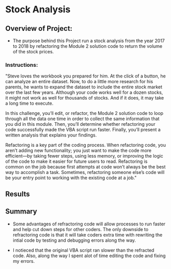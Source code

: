 # Stock Analysis

## Overview of Project:
* The purpose behind this Project run a stock analysis from the year 2017 to 2018 by refactoring the Module 2 solution code to return the volume of the stock prices.

### Instructions:
"Steve loves the workbook you prepared for him. At the click of a button, he can analyze an entire dataset. Now, to do a little more research for his parents, he wants to expand the dataset to include the entire stock market over the last few years. Although your code works well for a dozen stocks, it might not work as well for thousands of stocks. And if it does, it may take a long time to execute.

In this challenge, you’ll edit, or refactor, the Module 2 solution code to loop through all the data one time in order to collect the same information that you did in this module. Then, you’ll determine whether refactoring your code successfully made the VBA script run faster. Finally, you’ll present a written analysis that explains your findings.

Refactoring is a key part of the coding process. When refactoring code, you aren’t adding new functionality; you just want to make the code more efficient—by taking fewer steps, using less memory, or improving the logic of the code to make it easier for future users to read. Refactoring is common on the job because first attempts at code won’t always be the best way to accomplish a task. Sometimes, refactoring someone else’s code will be your entry point to working with the existing code at a job."

## Results





## Summary
* Some advantages of refractoring code will allow processes to run faster and help cut down steps for other coders.  The only downside to refractoring code is that it will take coders extra time with rewriting the intial code by testing and debugging errors along the way.

* I notieced that the original VBA script ran slower than the refracted code. Also, along the way I spent alot of time editing the code and fixing my errors.

